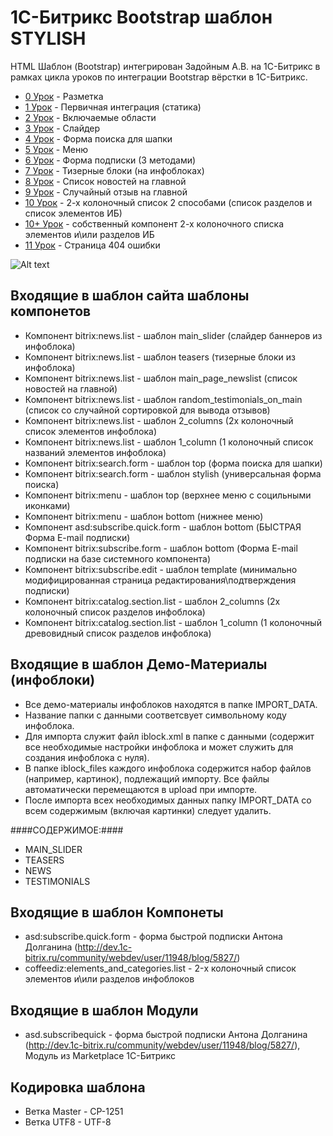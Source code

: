 1С-Битрикс Bootstrap шаблон STYLISH
======================

HTML Шаблон (Bootstrap) интегрирован Задойным А.В. на 1С-Битрикс в рамках цикла уроков по интеграции Bootstrap вёрстки в 1С-Битрикс.

* [0 Урок](http://кофедизайн.рф/information/integratsiya_adaptivnogo_bootstrap_v_1C_bitrix_po_shagam_urok_0/) - Разметка
* [1 Урок](http://кофедизайн.рф/information/integratsiya_adaptivnogo_bootstrap_shablona_sayta_v_1C_Bitrix_po_shagam_urok_1/) - Первичная интеграция (статика)
* [2 Урок](http://кофедизайн.рф/information/integratsiya_adaptivnogo_bootstrap_shablona_sayta_v_1s_bitriks_po_shagam_urok_2/) - Включаемые области
* [3 Урок](http://кофедизайн.рф/information/integratsiya_adaptivnogo_bootstrap_v_1C_bitrix_po_shagam_urok_0/) - Слайдер
* [4 Урок](http://кофедизайн.рф/information/integration_of_adaptive_bootstrap_site_template_in_1C-Bitrix_steps_lesson_4/) - Форма поиска для шапки
* [5 Урок](http://кофедизайн.рф/information/integration_of_adaptive_bootstrap_site_template_in_1C-Bitrix_steps_lesson_5/) - Меню
* [6 Урок](http://кофедизайн.рф/information/integration_of_adaptive_bootstrap_site_template_in_1C-Bitrix_steps_lesson_6/) - Форма подписки (3 методами)
* [7 Урок](http://кофедизайн.рф/information/integration_adaptive_bootstrap_site_template_in_1c_bitrix_step_lesson_7/) - Тизерные блоки (на инфоблоках)
* [8 Урок](http://кофедизайн.рф/information/integration_adaptive_bootstrap_site_template_in_1c_bitrix_step_lesson_8/) - Список новостей на главной
* [9 Урок](http://кофедизайн.рф/information/integration_adaptive_bootstrap_site_template_in_1C-Bitrix_step_lesson_9/) - Случайный отзыв на главной
* [10 Урок](http://кофедизайн.рф/information/integration_adaptive_bootstrap_site_template_in_1c_bitrix_step_lesson_10/) - 2-х колоночный список 2 способами (список разделов и список элементов ИБ)
* [10+ Урок](http:/кофедизайн.рф/information/additional_workshop_on_integration_of_adaptive_Twitte_Bootstrap_site_template_in_1C-Bitrix_10_plus/) - собственный компонент 2-х колоночного списка элементов и\или разделов ИБ
* [11 Урок](http://кофедизайн.рф/information/integration_adaptive_twitte-Bootstrap_site_template_in_1C-Bitrix_step_by_step_lesson_11/) - Страница 404 ошибки



![Alt text](https://raw2.github.com/lexnekr/bitrixtemplate_stylish/master/bitrix/templates/stylish/screen.gif)


Входящие в шаблон сайта шаблоны компонетов
-------
* Компонент bitrix:news.list - шаблон main_slider (слайдер баннеров из инфоблока)
* Компонент bitrix:news.list - шаблон teasers (тизерные блоки из инфоблока)
* Компонент bitrix:news.list - шаблон main_page_newslist (список новостей на главной)
* Компонент bitrix:news.list - шаблон random_testimonials_on_main (список со случайной сортировкой для вывода отзывов)
* Компонент bitrix:news.list - шаблон 2_columns (2х колоночный список элементов инфоблока)
* Компонент bitrix:news.list - шаблон 1_column (1 колоночный список названий элементов инфоблока)
* Компонент bitrix:search.form - шаблон top (форма поиска для шапки)
* Компонент bitrix:search.form - шаблон stylish (универсальная форма поиска)
* Компонент bitrix:menu - шаблон top (верхнее меню с социльными иконками)
* Компонент bitrix:menu - шаблон bottom (нижнее меню)
* Компонент asd:subscribe.quick.form - шаблон bottom (БЫСТРАЯ Форма E-mail подписки)
* Компонент bitrix:subscribe.form - шаблон bottom (Форма E-mail подписки на базе системного компонента)
* Компонент bitrix:subscribe.edit - шаблон template (минимально модифицированная страница редактирования\подтверждения подписки)
* Компонент bitrix:catalog.section.list - шаблон 2_columns (2х колоночный список разделов инфоблока)
* Компонент bitrix:catalog.section.list - шаблон 1_column (1 колоночный древовидный список разделов инфоблока)


Входящие в шаблон Демо-Материалы (инфоблоки)
-------
* Все демо-материалы инфоблоков находятся в папке IMPORT_DATA.
* Название папки с данными соответсвует символьному коду инфоблока.
* Для импорта служит файл iblock.xml в папке с данными (содержит все необходимые настройки инфоблока и может служить для создания инфоблока с нуля).
* В папке iblock_files каждого инфоблока содержится набор файлов (например, картинок), подлежащий импорту. Все файлы автоматически перемещаются в upload при импорте.
* После импорта всех необходимых данных папку IMPORT_DATA со всем содержимым (включая картинки) следует удалить.

####СОДЕРЖИМОЕ:####

* MAIN_SLIDER
* TEASERS
* NEWS
* TESTIMONIALS


Входящие в шаблон Компонеты
-------
* asd:subscribe.quick.form - форма быстрой подписки Антона Долганина (http://dev.1c-bitrix.ru/community/webdev/user/11948/blog/5827/)
* coffeediz:elements_and_categories.list - 2-х колоночный список элементов и\или разделов инфоблоков

Входящие в шаблон Модули
-------
* asd.subscribequick - форма быстрой подписки Антона Долганина (http://dev.1c-bitrix.ru/community/webdev/user/11948/blog/5827/), Модуль из Marketplace 1С-Битрикс


Кодировка шаблона
-------
* Ветка Master - CP-1251
* Ветка UTF8 - UTF-8
